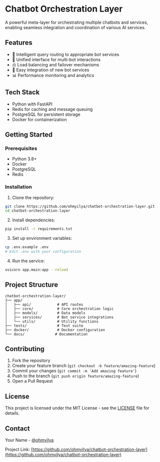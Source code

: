 # Chatbot Orchestration Layer

A powerful meta-layer for orchestrating multiple chatbots and services, enabling seamless integration and coordination of various AI services.

## Features

- 🔄 Intelligent query routing to appropriate bot services
- 🎯 Unified interface for multi-bot interactions
- ⚖️ Load balancing and failover mechanisms
- 🔌 Easy integration of new bot services
- 📊 Performance monitoring and analytics

## Tech Stack

- Python with FastAPI
- Redis for caching and message queuing
- PostgreSQL for persistent storage
- Docker for containerization

## Getting Started

### Prerequisites

- Python 3.8+
- Docker
- PostgreSQL
- Redis

### Installation

1. Clone the repository:
```bash
git clone https://github.com/ohmyilya/chatbot-orchestration-layer.git
cd chatbot-orchestration-layer
```

2. Install dependencies:
```bash
pip install -r requirements.txt
```

3. Set up environment variables:
```bash
cp .env.example .env
# Edit .env with your configuration
```

4. Run the service:
```bash
uvicorn app.main:app --reload
```

## Project Structure

```
chatbot-orchestration-layer/
├── app/
│   ├── api/            # API routes
│   ├── core/           # Core orchestration logic
│   ├── models/         # Data models
│   ├── services/       # Bot service integrations
│   └── utils/          # Utility functions
├── tests/              # Test suite
├── docker/             # Docker configuration
└── docs/              # Documentation
```

## Contributing

1. Fork the repository
2. Create your feature branch (`git checkout -b feature/amazing-feature`)
3. Commit your changes (`git commit -m 'Add amazing feature'`)
4. Push to the branch (`git push origin feature/amazing-feature`)
5. Open a Pull Request

## License

This project is licensed under the MIT License - see the [LICENSE](LICENSE) file for details.

## Contact

Your Name - [@ohmyilya](https://github.com/ohmyilya)

Project Link: [https://github.com/ohmyilya/chatbot-orchestration-layer](https://github.com/ohmyilya/chatbot-orchestration-layer)
